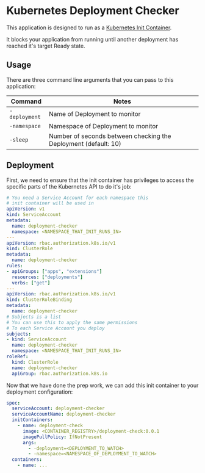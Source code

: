 # Kubernetes Deployment Checker

This application is designed to run as a [Kubernetes Init Container](https://kubernetes.io/docs/concepts/workloads/pods/init-containers/).

It blocks your application from running until another deployment has reached it's target Ready state.

## Usage

There are three command line arguments that you can pass to this application:

| Command       | Notes                                                           |
| ------------- | --------------------------------------------------------------- |
| `-deployment` | Name of Deployment to monitor                                   |
| `-namespace`  | Namespace of Deployment to monitor                              |
| `-sleep`      | Number of seconds between checking the Deployment (default: 10) |

## Deployment

First, we need to ensure that the init container has privileges to access the specific parts of the Kubernetes API to do it's job:

```yaml
# You need a Service Account for each namespace this
# init container will be used in
apiVersion: v1
kind: ServiceAccount
metadata:
  name: deployment-checker
  namespace: <NAMESPACE_THAT_INIT_RUNS_IN>
---
apiVersion: rbac.authorization.k8s.io/v1
kind: ClusterRole
metadata:
  name: deployment-checker
rules:
- apiGroups: ["apps", "extensions"]
  resources: ["deployments"]
  verbs: ["get"]
---
apiVersion: rbac.authorization.k8s.io/v1
kind: ClusterRoleBinding
metadata:
  name: deployment-checker
# Subjects is a list
# You can use this to apply the same permissions
# To each Service Account you deploy
subjects:
- kind: ServiceAccount
  name: deployment-checker
  namespace: <NAMESPACE_THAT_INIT_RUNS_IN>
roleRef:
  kind: ClusterRole
  name: deployment-checker
  apiGroup: rbac.authorization.k8s.io
```

Now that we have done the prep work, we can add this init container to your deployment configuration:

```yaml
spec:
  serviceAccount: deployment-checker
  serviceAccountName: deployment-checker
  initContainers:
    - name: deployment-check
      image: <CONTAINER_REGISTRY>/deployment-check:0.0.1
      imagePullPolicy: IfNotPresent
      args:
        - -deployment=<DEPLOYMENT_TO_WATCH>
        - -namespace=<NAMESPACE_OF_DEPLOYMENT_TO_WATCH>
  containers:
	- name: ...
```
